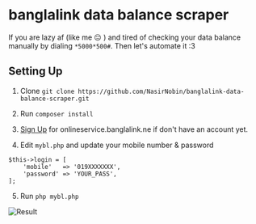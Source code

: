 # banglalink data balance scraper
If you are lazy af (like me :expressionless: ) and tired of checking your data balance manually by dialing `*5000*500#`. Then let's automate it :3 

## Setting Up
1. Clone
`git clone https://github.com/NasirNobin/banglalink-data-balance-scraper.git`

2. Run `composer install`

3. [Sign Up](https://www.onlineservice.banglalink.net/UserManagement/SignUpVerifyCode.aspx?Source=BLWebSiteDirectLogInBOS) for onlineservice.banglalink.ne if don't have an account yet.

4. Edit `mybl.php` and update your mobile number & password

```
$this->login = [
    'mobile'   => '019XXXXXXX',
    'password' => 'YOUR_PASS',
];
```
5. Run `php mybl.php`

![Result](https://image.prntscr.com/image/TCgQULbJSHW1ZqDSnhSjFQ.png "Result")
